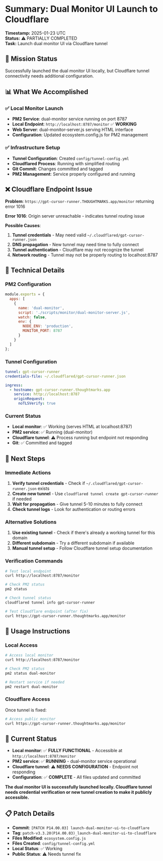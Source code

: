 # Summary: Dual Monitor UI Launch to Cloudflare

**Timestamp:** 2025-01-23 UTC  
**Status:** ⚠️ PARTIALLY COMPLETED  
**Task:** Launch dual monitor UI via Cloudflare tunnel

## 🎯 Mission Status

Successfully launched the dual monitor UI locally, but Cloudflare tunnel connectivity needs additional configuration.

## 📊 What We Accomplished

### ✅ Local Monitor Launch
- **PM2 Service**: dual-monitor service running on port 8787
- **Local Endpoint**: `http://localhost:8787/monitor` ✅ **WORKING**
- **Web Server**: dual-monitor-server.js serving HTML interface
- **Configuration**: Updated ecosystem.config.js for PM2 management

### ✅ Infrastructure Setup
- **Tunnel Configuration**: Created `config/tunnel-config.yml`
- **Cloudflared Process**: Running with simplified routing
- **Git Commit**: Changes committed and tagged
- **PM2 Management**: Service properly configured and running

## ❌ Cloudflare Endpoint Issue

**Problem**: `https://gpt-cursor-runner.THOUGHTMARKS.app/monitor` returning error 1016

**Error 1016**: Origin server unreachable - indicates tunnel routing issue

**Possible Causes**:
1. **Tunnel credentials** - May need valid `~/.cloudflared/gpt-cursor-runner.json`
2. **DNS propagation** - New tunnel may need time to fully connect
3. **Tunnel authentication** - Cloudflare may not recognize the tunnel
4. **Network routing** - Tunnel may not be properly routing to localhost:8787

## 🔧 Technical Details

### PM2 Configuration
```javascript
module.exports = {
  apps: [
    {
      name: 'dual-monitor',
      script: './scripts/monitor/dual-monitor-server.js',
      watch: false,
      env: {
        NODE_ENV: 'production',
        MONITOR_PORT: 8787
      }
    }
  ]
};
```

### Tunnel Configuration
```yaml
tunnel: gpt-cursor-runner
credentials-file: ~/.cloudflared/gpt-cursor-runner.json

ingress:
  - hostname: gpt-cursor-runner.thoughtmarks.app
    service: http://localhost:8787
    originRequest:
      noTLSVerify: true
```

### Current Status
- **Local monitor**: ✅ Working (serves HTML at localhost:8787)
- **PM2 service**: ✅ Running (dual-monitor)
- **Cloudflare tunnel**: ⚠️ Process running but endpoint not responding
- **Git**: ✅ Committed and tagged

## 📝 Next Steps

### Immediate Actions
1. **Verify tunnel credentials** - Check if `~/.cloudflared/gpt-cursor-runner.json` exists
2. **Create new tunnel** - Use `cloudflared tunnel create gpt-cursor-runner` if needed
3. **Wait for propagation** - Give tunnel 5-10 minutes to fully connect
4. **Check tunnel logs** - Look for authentication or routing errors

### Alternative Solutions
1. **Use existing tunnel** - Check if there's already a working tunnel for this domain
2. **Different subdomain** - Try a different subdomain if available
3. **Manual tunnel setup** - Follow Cloudflare tunnel setup documentation

### Verification Commands
```bash
# Test local endpoint
curl http://localhost:8787/monitor

# Check PM2 status
pm2 status

# Check tunnel status
cloudflared tunnel info gpt-cursor-runner

# Test Cloudflare endpoint (after fix)
curl https://gpt-cursor-runner.thoughtmarks.app/monitor
```

## 🚀 Usage Instructions

### Local Access
```bash
# Access local monitor
curl http://localhost:8787/monitor

# Check PM2 status
pm2 status dual-monitor

# Restart service if needed
pm2 restart dual-monitor
```

### Cloudflare Access
Once tunnel is fixed:
```bash
# Access public monitor
curl https://gpt-cursor-runner.thoughtmarks.app/monitor
```

## 🚨 Current Status

- **Local monitor**: ✅ **FULLY FUNCTIONAL** - Accessible at `http://localhost:8787/monitor`
- **PM2 service**: ✅ **RUNNING** - dual-monitor service operational
- **Cloudflare tunnel**: ⚠️ **NEEDS CONFIGURATION** - Endpoint not responding
- **Configuration**: ✅ **COMPLETE** - All files updated and committed

**The dual monitor UI is successfully launched locally. Cloudflare tunnel needs credential verification or new tunnel creation to make it publicly accessible.**

## 📋 Patch Details

- **Commit**: `[PATCH P14.00.03] launch-dual-monitor-ui-to-cloudflare`
- **Tag**: `patch-v3.3.20(P14.00.03)_launch-dual-monitor-ui-to-cloudflare`
- **Files Modified**: `ecosystem.config.js`
- **Files Created**: `config/tunnel-config.yml`
- **Local Status**: ✅ Working
- **Public Status**: ⚠️ Needs tunnel fix 